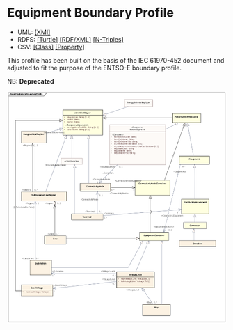 # Equipment Boundary Profile

- UML: [[XMI]](./EquipmentBoundary.xmi)
- RDFS: [[Turtle]](./EquipmentBoundary.ttl) [[RDF/XML]](./EquipmentBoundary.rdf) [[N-Triples]](./EquipmentBoundary.nt)
- CSV: [[Class]](./EquipmentBoundaryClass.csv) [[Property]](./EquipmentBoundaryProperty.csv)

This profile has been built on the basis of the IEC 61970-452 document and adjusted to fit the purpose of the ENTSO-E boundary profile.

NB: **Deprecated**

![Equipment Boundary Profile](./EquipmentBoundary.svg)